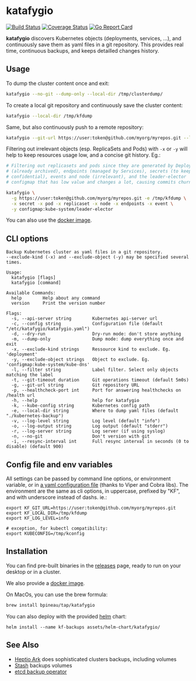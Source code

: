 # katafygio

[![Build Status](https://travis-ci.org/bpineau/katafygio.svg?branch=master)](https://travis-ci.org/bpineau/katafygio)
[![Coverage Status](https://coveralls.io/repos/github/bpineau/katafygio/badge.svg?branch=master)](https://coveralls.io/github/bpineau/katafygio?branch=master)
[![Go Report Card](https://goreportcard.com/badge/github.com/bpineau/katafygio)](https://goreportcard.com/report/github.com/bpineau/katafygio)

**katafygio** discovers Kubernetes objects (deployments, services, ...),
and continuously save them as yaml files in a git repository.
This provides real time, continuous backups, and keeps detailled changes history.

## Usage

To dump the cluster content once and exit:
```bash
katafygio --no-git --dump-only --local-dir /tmp/clusterdump/
```

To create a local git repository and continuously save the cluster content:
```bash
katafygio --local-dir /tmp/kfdump
```

Same, but also continuously push to a remote repository:
```bash
katafygio --git-url https://user:token@github.com/myorg/myrepos.git --local-dir /tmp/kfdump
```

Filtering out irrelevant objects (esp. ReplicaSets and Pods) with `-x` or `-y`
will help to keep resources usage low, and a concise git history. Eg.:


```bash
# Filtering out replicasets and pods since they are generated by Deployments
# (already archived), endpoints (managed by Services), secrets (to keep them
# confidential), events and node (irrelevant), and the leader-elector
# configmap that has low value and changes a lot, causing commits churn.

katafygio \
  -g https://user:token@github.com/myorg/myrepos.git -e /tmp/kfdump \
  -x secret -x pod -x replicaset -x node -x endpoints -x event \
  -y configmap:kube-system/leader-elector
```

You can also use the [docker image](https://hub.docker.com/r/bpineau/katafygio/).

## CLI options

```
Backup Kubernetes cluster as yaml files in a git repository.
--exclude-kind (-x) and --exclude-object (-y) may be specified several times.

Usage:
  katafygio [flags]
  katafygio [command]

Available Commands:
  help        Help about any command
  version     Print the version number

Flags:
  -s, --api-server string        Kubernetes api-server url
  -c, --config string            Configuration file (default "/etc/katafygio/katafygio.yaml")
  -d, --dry-run                  Dry-run mode: don't store anything
  -m, --dump-only                Dump mode: dump everything once and exit
  -x, --exclude-kind strings     Ressource kind to exclude. Eg. 'deployment'
  -y, --exclude-object strings   Object to exclude. Eg. 'configmap:kube-system/kube-dns'
  -l, --filter string            Label filter. Select only objects matching the label
  -t, --git-timeout duration     Git operations timeout (default 5m0s)
  -g, --git-url string           Git repository URL
  -p, --healthcheck-port int     Port for answering healthchecks on /health url
  -h, --help                     help for katafygio
  -k, --kube-config string       Kubernetes config path
  -e, --local-dir string         Where to dump yaml files (default "./kubernetes-backup")
  -v, --log-level string         Log level (default "info")
  -o, --log-output string        Log output (default "stderr")
  -r, --log-server string        Log server (if using syslog)
  -n, --no-git                   Don't version with git
  -i, --resync-interval int      Full resync interval in seconds (0 to disable) (default 900)
```

## Config file and env variables

All settings can be passed by command line options, or environment variable, or in
[a yaml configuration file](https://github.com/bpineau/katafygio/blob/master/assets/katafygio.yaml)
(thanks to Viper and Cobra libs). The environment are the same as cli options,
in uppercase, prefixed by "KF", and with underscore instead of dashs. ie.:

```
export KF_GIT_URL=https://user:token@github.com/myorg/myrepos.git
export KF_LOCAL_DIR=/tmp/kfdump
export KF_LOG_LEVEL=info

# exception, for kubectl compatibility:
export KUBECONFIG=/tmp/kconfig
```

## Installation

You can find pre-built binaries in the [releases](https://github.com/bpineau/katafygio/releases) page,
ready to run on your desktop or in a cluster.

We also provide a [docker image](https://hub.docker.com/r/bpineau/katafygio/).

On MacOs, you can use the brew formula:
```bash
brew install bpineau/tap/katafygio
```

You can also deploy with the provided [helm](https://helm.sh/) chart:
```shell
helm install --name kf-backups assets/helm-chart/katafygio/
```

## See Also

* [Heptio Ark](https://github.com/heptio/ark) does sophisticated clusters backups, including volumes
* [Stash](https://github.com/appscode/stash) backups volumes
* [etcd backup operator](https://coreos.com/operators/etcd/docs/latest/user/walkthrough/backup-operator.html)


